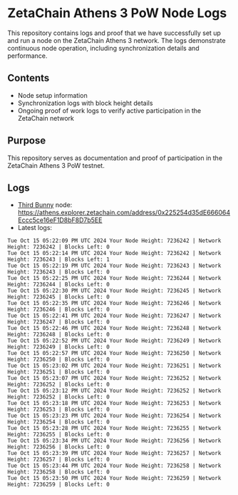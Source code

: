 # ZetaChain Athens 3 PoW Node Logs
This repository contains logs and proof that we have successfully set up and run a node on the ZetaChain Athens 3 network. The logs demonstrate continuous node operation, including synchronization details and performance.

## Contents
- Node setup information
- Synchronization logs with block height details
- Ongoing proof of work logs to verify active participation in the ZetaChain network

## Purpose
This repository serves as documentation and proof of participation in the ZetaChain Athens 3 PoW testnet.

## Logs

- [Third Bunny](https://thirdbunny.xyz/) node: https://athens.explorer.zetachain.com/address/0x225254d35dE666064Eccc5ce16eF1D8bF8D7b5EE
- Latest logs:
```
Tue Oct 15 05:22:09 PM UTC 2024 Your Node Height: 7236242 | Network Height: 7236242 | Blocks Left: 0
Tue Oct 15 05:22:14 PM UTC 2024 Your Node Height: 7236242 | Network Height: 7236243 | Blocks Left: 1
Tue Oct 15 05:22:19 PM UTC 2024 Your Node Height: 7236243 | Network Height: 7236243 | Blocks Left: 0
Tue Oct 15 05:22:25 PM UTC 2024 Your Node Height: 7236244 | Network Height: 7236244 | Blocks Left: 0
Tue Oct 15 05:22:30 PM UTC 2024 Your Node Height: 7236245 | Network Height: 7236245 | Blocks Left: 0
Tue Oct 15 05:22:35 PM UTC 2024 Your Node Height: 7236246 | Network Height: 7236246 | Blocks Left: 0
Tue Oct 15 05:22:41 PM UTC 2024 Your Node Height: 7236247 | Network Height: 7236247 | Blocks Left: 0
Tue Oct 15 05:22:46 PM UTC 2024 Your Node Height: 7236248 | Network Height: 7236248 | Blocks Left: 0
Tue Oct 15 05:22:52 PM UTC 2024 Your Node Height: 7236249 | Network Height: 7236249 | Blocks Left: 0
Tue Oct 15 05:22:57 PM UTC 2024 Your Node Height: 7236250 | Network Height: 7236250 | Blocks Left: 0
Tue Oct 15 05:23:02 PM UTC 2024 Your Node Height: 7236251 | Network Height: 7236251 | Blocks Left: 0
Tue Oct 15 05:23:07 PM UTC 2024 Your Node Height: 7236252 | Network Height: 7236252 | Blocks Left: 0
Tue Oct 15 05:23:12 PM UTC 2024 Your Node Height: 7236252 | Network Height: 7236252 | Blocks Left: 0
Tue Oct 15 05:23:18 PM UTC 2024 Your Node Height: 7236253 | Network Height: 7236253 | Blocks Left: 0
Tue Oct 15 05:23:23 PM UTC 2024 Your Node Height: 7236254 | Network Height: 7236254 | Blocks Left: 0
Tue Oct 15 05:23:28 PM UTC 2024 Your Node Height: 7236255 | Network Height: 7236255 | Blocks Left: 0
Tue Oct 15 05:23:34 PM UTC 2024 Your Node Height: 7236256 | Network Height: 7236256 | Blocks Left: 0
Tue Oct 15 05:23:39 PM UTC 2024 Your Node Height: 7236257 | Network Height: 7236257 | Blocks Left: 0
Tue Oct 15 05:23:44 PM UTC 2024 Your Node Height: 7236258 | Network Height: 7236258 | Blocks Left: 0
Tue Oct 15 05:23:50 PM UTC 2024 Your Node Height: 7236259 | Network Height: 7236259 | Blocks Left: 0
```
